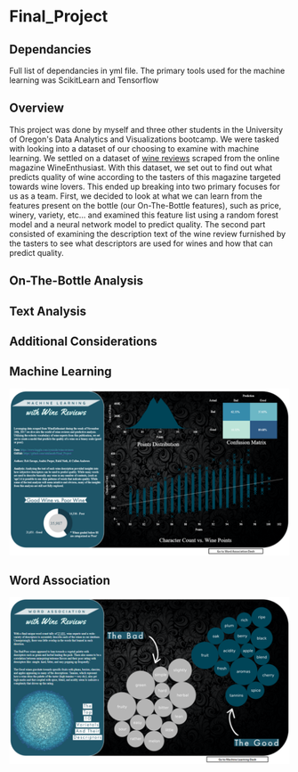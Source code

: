 # Final_Project

## Dependancies  
Full list of dependancies in yml file. The primary tools used for the machine learning was ScikitLearn and Tensorflow

## Overview  
This project was done by myself and three other students in the University of Oregon's Data Analytics and Visualizations bootcamp. We were tasked with looking into a dataset of
our choosing to examine with machine learning. We settled on a dataset of [wine reviews](https://www.kaggle.com/zynicide/wine-reviews) scraped from the online magazine
WineEnthusiast. With this dataset, we set out to find out what predicts quality of wine according to the tasters of this magazine targeted towards wine lovers. This ended up
breaking into two primary focuses for us as a team. First, we decided to look at what we can learn from the features present on the bottle (our On-The-Bottle features), such
as price, winery, variety, etc... and examined this feature list using a random forest model and a neural network model to predict quality. The second part consisted of
examining the description text of the wine review furnished by the tasters to see what descriptors are used for wines and how that can predict quality.

## On-The-Bottle Analysis

## Text Analysis

## Additional Considerations

## Machine Learning
![project_info](./Images/machine_learning.png)

## Word Association
![project_info](./Images/word_association.png)
